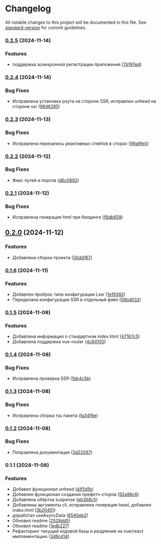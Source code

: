 # Changelog

All notable changes to this project will be documented in this file. See [standard-version](https://github.com/conventional-changelog/standard-version) for commit guidelines.

### [0.2.5](https://gitlab.zebrains.team/frontend/modules/lite-ssr/compare/v0.2.4...v0.2.5) (2024-11-14)


### Features

* поддержка асинхронной регистрации приложения ([7b197ed](https://gitlab.zebrains.team/frontend/modules/lite-ssr/commit/7b197ed0d57aa34e8eae3de3c454dff920381d0b))

### [0.2.4](https://gitlab.zebrains.team/frontend/modules/lite-ssr/compare/v0.2.3...v0.2.4) (2024-11-14)


### Bug Fixes

* Исправлена установка роута на стороне SSR, исправлен unhead на стороне ssr ([96d6285](https://gitlab.zebrains.team/frontend/modules/lite-ssr/commit/96d6285b620f0b3ee22866d142d626bbc8bc5021))

### [0.2.3](https://gitlab.zebrains.team/frontend/modules/lite-ssr/compare/v0.2.2...v0.2.3) (2024-11-13)


### Bug Fixes

* Исправлена перезапись реактивных стейтов в сторах ([99a9fe0](https://gitlab.zebrains.team/frontend/modules/lite-ssr/commit/99a9fe07122e20b6da1d5f6e1abd62136cc2952e))

### [0.2.2](https://gitlab.zebrains.team/frontend/modules/lite-ssr/compare/v0.2.1...v0.2.2) (2024-11-12)


### Bug Fixes

* Фикс путей и портов ([d6c0892](https://gitlab.zebrains.team/frontend/modules/lite-ssr/commit/d6c08926a24cf95f637b1c78f228609c55dae414))

### [0.2.1](https://gitlab.zebrains.team/frontend/modules/lite-ssr/compare/v0.2.0...v0.2.1) (2024-11-12)


### Bug Fixes

* Исправлена генерация html при билдинге ([f8db658](https://gitlab.zebrains.team/frontend/modules/lite-ssr/commit/f8db658c571fb15e33ead729d87f79f36c16b7f5))

## [0.2.0](https://gitlab.zebrains.team/frontend/modules/lite-ssr/compare/v0.1.6...v0.2.0) (2024-11-12)


### Features

* Добавлена сборка проекта ([30dd167](https://gitlab.zebrains.team/frontend/modules/lite-ssr/commit/30dd167f790e4027c4ebdf63a543e4eb4f09e802))

### [0.1.6](https://gitlab.zebrains.team/frontend/modules/lite-ssr/compare/v0.1.5...v0.1.6) (2024-11-11)


### Features

* Добавлен проброс типа конфигурации Lssr ([1e19392](https://gitlab.zebrains.team/frontend/modules/lite-ssr/commit/1e19392b8a3c1b8faabbf2ddd859e2b81e7f6a98))
* Переделана конфигурация SSR в отдельный файл ([56bd032](https://gitlab.zebrains.team/frontend/modules/lite-ssr/commit/56bd032ddc07c36cb30f7eb0d7cd1e6c4c9dbf28))

### [0.1.5](https://gitlab.zebrains.team/frontend/modules/lite-ssr/compare/v0.1.4...v0.1.5) (2024-11-08)


### Features

* Добавлена информация о стандартном index.html ([47167c5](https://gitlab.zebrains.team/frontend/modules/lite-ssr/commit/47167c53b681694634d9f603f537540e4e9a4bf7))
* Добавлена поддержка vue-router ([4c64100](https://gitlab.zebrains.team/frontend/modules/lite-ssr/commit/4c64100d513c8abfaa788d3ecd56ade6013fa849))

### [0.1.4](https://gitlab.zebrains.team/frontend/modules/lite-ssr/compare/v0.1.3...v0.1.4) (2024-11-08)


### Bug Fixes

* Исправлена проверка SSR ([1bb4c5b](https://gitlab.zebrains.team/frontend/modules/lite-ssr/commit/1bb4c5b46a728a082e9ebaa2fe6732531b78a7e3))

### [0.1.3](https://gitlab.zebrains.team/frontend/modules/lite-ssr/compare/v0.1.2...v0.1.3) (2024-11-08)


### Bug Fixes

* Исправлена сборка тзь пакета ([fa34f6e](https://gitlab.zebrains.team/frontend/modules/lite-ssr/commit/fa34f6e1edada9132fc2c75310918b303f296ff1))

### [0.1.2](https://gitlab.zebrains.team/frontend/modules/lite-ssr/compare/v0.1.1...v0.1.2) (2024-11-08)


### Bug Fixes

* Поправлена документация ([3d22067](https://gitlab.zebrains.team/frontend/modules/lite-ssr/commit/3d220676c3ac3f8d032e63d7667d20ce4e3c42b4))

### 0.1.1 (2024-11-08)


### Features

* Добавил функционал unhead ([a1f5d1b](https://gitlab.zebrains.team/frontend/modules/lite-ssr/commit/a1f5d1be3d2d1d6a9f91527160a2647fef4491d8))
* Добавлен функционал создания префетч-сторов ([92a98c6](https://gitlab.zebrains.team/frontend/modules/lite-ssr/commit/92a98c6bcbb4ce1505c99552824e3e211153f81f))
* Добавлена обёртка suspense ([eb368c5](https://gitlab.zebrains.team/frontend/modules/lite-ssr/commit/eb368c5a3ea3ad07837b92cb5a6bb3723fa9c81e))
* Добавлены аргументы cli, исправлена генерация head, добавлен index.html ([3b20451](https://gitlab.zebrains.team/frontend/modules/lite-ssr/commit/3b20451c348a36e3645acefab0cd29ce90424e9e))
* доработал useAsyncData ([6540eb2](https://gitlab.zebrains.team/frontend/modules/lite-ssr/commit/6540eb235f5652fe9158850acc6f572eb1632cb1))
* Обновил readme ([2529dd5](https://gitlab.zebrains.team/frontend/modules/lite-ssr/commit/2529dd5e64cd650eb3c8fa13d0b943ecda9cf552))
* Обновил readme ([1edb227](https://gitlab.zebrains.team/frontend/modules/lite-ssr/commit/1edb227cbd391535d8275a42b09370d10a484c26))
* Рефакторинг текущей кодовой базы и раздление на vue/react имплементацию ([3d8cd14](https://gitlab.zebrains.team/frontend/modules/lite-ssr/commit/3d8cd14eca5b72cadc493d9f33053ba8d5f84178))
